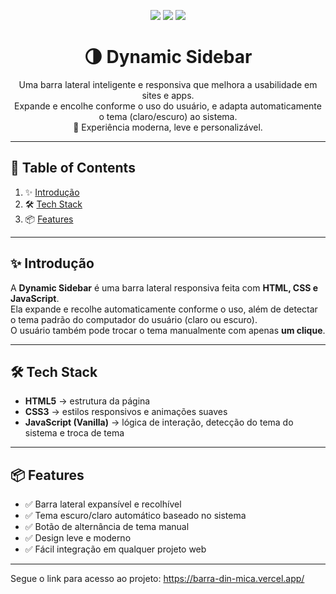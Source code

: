 <!-- Badges -->
<p align="center">
  <img src="https://img.shields.io/badge/HTML5-E34F26?style=for-the-badge&logo=html5&logoColor=white"/>
  <img src="https://img.shields.io/badge/CSS3-1572B6?style=for-the-badge&logo=css3&logoColor=white"/>
  <img src="https://img.shields.io/badge/JavaScript-F7DF1E?style=for-the-badge&logo=javascript&logoColor=black"/>
</p>

<h1 align="center">🌗 Dynamic Sidebar</h1>

<p align="center">
  Uma barra lateral inteligente e responsiva que melhora a usabilidade em sites e apps.<br/>
  Expande e encolhe conforme o uso do usuário, e adapta automaticamente o tema (claro/escuro) ao sistema.<br/>
  🚀 Experiência moderna, leve e personalizável.
</p>

---

## 📑 Table of Contents

1. ✨ [Introdução](#-introdução)  
2. 🛠 [Tech Stack](#-tech-stack)  
3. 📦 [Features](#-features)  

---

## ✨ Introdução
A **Dynamic Sidebar** é uma barra lateral responsiva feita com **HTML, CSS e JavaScript**.  
Ela expande e recolhe automaticamente conforme o uso, além de detectar o tema padrão do computador do usuário (claro ou escuro).  
O usuário também pode trocar o tema manualmente com apenas **um clique**.  

---

## 🛠 Tech Stack
- **HTML5** → estrutura da página  
- **CSS3** → estilos responsivos e animações suaves  
- **JavaScript (Vanilla)** → lógica de interação, detecção do tema do sistema e troca de tema  

---

## 📦 Features
- ✅ Barra lateral expansível e recolhível  
- ✅ Tema escuro/claro automático baseado no sistema  
- ✅ Botão de alternância de tema manual  
- ✅ Design leve e moderno  
- ✅ Fácil integração em qualquer projeto web  

---

Segue o link para acesso ao projeto: https://barra-din-mica.vercel.app/
